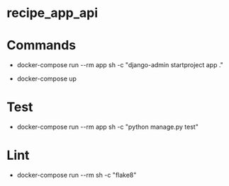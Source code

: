 # recipe_app_api


# Commands

- docker-compose run --rm app sh -c "django-admin startproject app ."

- docker-compose up

# Test
- docker-compose run --rm app sh -c "python manage.py test"

# Lint
- docker-compose run --rm sh -c "flake8"
